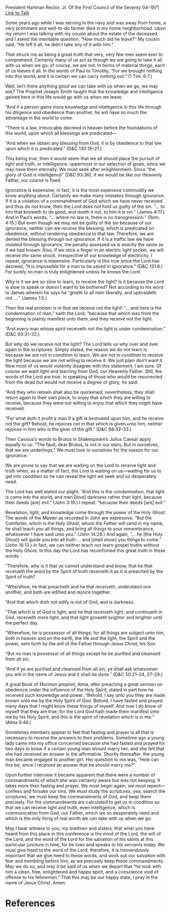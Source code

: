 President Hartman Rector, Jr.
Of the First Council of the Seventy
04-1971
[Link to Talk](https://www.churchofjesuschrist.org/study/general-conference/1971/04/ignorance-is-expensive?lang=eng)

Some years ago while I was serving in the navy and was away from home, a very prominent and well-to-do farmer died in my home neighborhood. Upon my return I was talking with my cousin about the estate of the deceased, and I asked the inevitable question, “How much did he leave?” My cousin said, “He left it all; he didn’t take any of it with him.”

That struck me as being a great truth that very, very few men seem ever to comprehend. Certainly many of us act as though we are going to take it all with us when we go; of course, we are not. In terms of material things, each of us leaves it all. In the words of Paul to Timothy, “For we brought nothing into this world, and it is certain we can carry nothing out.” (1 Tim. 6:7.)

Well, isn’t there anything good we can take with us when we go, we may ask? The Prophet Joseph Smith taught that the knowledge and intelligence gained here in this life would go with us when we leave.

“And if a person gains more knowledge and intelligence in this life through his diligence and obedience than another, he will have so much the advantage in the world to come.

“There is a law, irrevocably decreed in heaven before the foundations of this world, upon which all blessings are predicated—

“And when we obtain any blessing from God, it is by obedience to that law upon which it is predicated.” (D&C 130:19–21.)

This being true, then it would seem that we all should place the pursuit of light and truth, or intelligence, uppermost in our selection of goals, since we may have them eternally. We must seek after enlightenment. Since “the glory of God is intelligence” (D&C 93:36), if we would be like our Heavenly Father, our course is fixed.

Ignorance is expensive; in fact, it is the most expensive commodity we know anything about. Certainly we make many mistakes through ignorance. If it is a violation of a commandment of God which we have never received and thus do not know, then the Lord does not hold us guilty of the sin. “… to him that knoweth to do good, and doeth it not, to him it is sin.” (James 4:17.) And in Paul’s words, “… where no law is, there is no transgression.” (Rom. 4:15.) But even though we may not be guilty of the sin because of our ignorance, neither can we receive the blessing, which is predicated on obedience, without rendering obedience to that law. Therefore, we are denied the blessing through our ignorance. If it is a traffic law we have violated through ignorance, the penalty assessed us is exactly the same as if we had known. Also, if we stick a finger in an electric light socket, we will receive the same shock, irrespective of our knowledge of electricity. I repeat, ignorance is expensive. Particularly is this true since the Lord has decreed, “It is impossible for a man to be saved in ignorance.” (D&C 131:6.) For surely no man is truly enlightened unless he knows the Lord.

Why is it we are so slow to learn, to receive the light? Is it because the Lord is slow to speak or doesn’t want to be bothered? Not according to his word to James wherein he says he “giveth to all men liberally, and upbraideth not. …” (James 1:5.)

Then the real problem is in that we receive not the light! “… and here is the condemnation of man,” saith the Lord; “because that which was from the beginning is plainly manifest unto them, and they receive not the light.

“And every man whose spirit receiveth not the light is under condemnation.” (D&C 93:31–32.)

But why do we receive not the light? The Lord tells us why over and over again in the scriptures. Simply stated, the reason we do not learn is because we are not in condition to learn. We are not in condition to receive the light because we are not willing to receive it. We just plain don’t want it. Now most of us would violently disagree with this statement, I am sure. Of course we want light and learning from God, our Heavenly Father. Still, the words of the Lord are true. In speaking of those who would be resurrected from the dead but would not receive a degree of glory, he said:

“And they who remain shall also be quickened; nevertheless, they shall return again to their own place, to enjoy that which they are willing to receive, because they were not willing to enjoy that which they might have received.

“For what doth it profit a man if a gift is bestowed upon him, and he receive not the gift? Behold, he rejoices not in that which is given unto him, neither rejoices in him who is the giver of the gift.” (D&C 88:32–33.)

Then Cassius’s words to Brutus in Shakespeare’s Julius Caesar apply equally to us. “The fault, dear Brutus, is not in our stars, But in ourselves, that we are underlings.” We must look to ourselves for the reason for our ignorance.



We are prone to say that we are waiting on the Lord to receive light and truth when, as a matter of fact, the Lord is waiting on us—waiting for us to get into condition so he can reveal the light we seek and so desperately need.

The Lord has well stated our plight. “And this is the condemnation, that light is come into the world, and men [love] darkness rather than light, because their deeds [are] evil.” (John 3:19.) I repeat: “because their deeds [are] evil.”

Revelation, light, and knowledge come through the power of the Holy Ghost. The words of the Master as recorded in John are expressive. “But the Comforter, which is the Holy Ghost, whom the Father will send in my name, he shall teach you all things, and bring all things to your remembrance, whatsoever I have said unto you.” (John 14:26.) And again, “… he [the Holy Ghost] will guide you into all truth … and [shall show] you things to come.” (John 16:13.) In fact, we can neither teach nor learn gospel truths without the Holy Ghost. In this day the Lord has reconfirmed this great truth in these words:

“Therefore, why is it that ye cannot understand and know, that he that receiveth the word by the Spirit of truth receiveth it as it is preached by the Spirit of truth?

“Wherefore, he that preacheth and he that receiveth, understand one another, and both are edified and rejoice together.

“And that which doth not edify is not of God, and is darkness.

“That which is of God is light; and he that receiveth light, and continueth in God, receiveth more light; and that light groweth brighter and brighter until the perfect day.

“Wherefore, he is possessor of all things; for all things are subject unto him, both in heaven and on the earth, the life and the light, the Spirit and the power, sent forth by the will of the Father through Jesus Christ, his Son.

“But no man is possessor of all things except he be purified and cleansed from all sin.

“And if ye are purified and cleansed from all sin, ye shall ask whatsoever you will in the name of Jesus and it shall be done.” (D&C 50:21–24, 27–29.)

A great Book of Mormon prophet, Alma, after preaching a great sermon on obedience under the influence of the Holy Spirit, stated in part how he received such knowledge and power. “Behold, I say unto you they are made known unto me by the Holy Spirit of God. Behold, I have fasted and prayed many days that I might know these things of myself. And now I do know of myself that they are true; for the Lord God hath made them manifest unto me by his Holy Spirit; and this is the spirit of revelation which is in me.” (Alma 5:46.)

Sometimes members appear to feel that fasting and prayer is all that is necessary to receive the answers to their problems. Sometime ago a young lady came into my office concerned because she had fasted and prayed for two days to know if a certain young man should marry her, and she felt that she had received an answer in the affirmative. Shortly thereafter, the young man became engaged to another girl. Her question to me was, “How can this be, since I received an answer that he should marry me?”

Upon further interview it became apparent that there were a number of commandments of which she was certainly aware but was not keeping. It takes more than fasting and prayer. We must begin again; we must repent—confess and forsake our sins. We must study the scriptures, yea, search the scriptures; we must keep the commandments of God, and keep them precisely. For the commandments are calculated to get us in condition so that we can receive light and truth, even intelligence, which is communication from God, our Father, which we so desperately need and which is the only thing of real worth we can take with us when we go.

May I bear witness to you, my brethren and sisters, that what you have heard from this place in this conference is the mind of the Lord, the will of the Lord, and the word of the Lord for the salvation of his saints at this particular juncture in time, for he lives and speaks to his servants today. We must give heed to the word of the Lord; therefore, it is tremendously important that we give heed to these words, and work out our salvation with fear and trembling before him, as we precisely keep these commandments. May we do so, and may it be said of us when we depart that “he took with him a clean, free, enlightened and happy spirit, and a conscience void of offense to his fellowmen.” That this may be our happy state, I pray in the name of Jesus Christ. Amen.

# References
